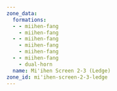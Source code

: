 ```yaml
---
zone_data:
  formations:
  - - miihen-fang
    - miihen-fang
  - - miihen-fang
    - miihen-fang
    - miihen-fang
  - - miihen-fang
    - dual-horn
  name: Mi'ihen Screen 2-3 (Ledge)
zone_id: mi'ihen-screen-2-3-ledge
---
```

